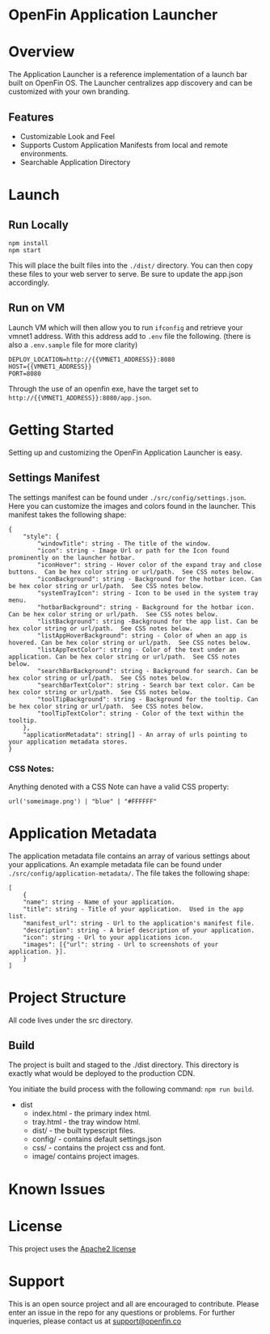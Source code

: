 OpenFin Application Launcher
=============

# Overview

The Application Launcher is a reference implementation of a launch bar built on OpenFin OS. The Launcher centralizes app discovery and can be customized with your own branding.


## Features
* Customizable Look and Feel
* Supports Custom Application Manifests from local and remote environments.
* Searchable Application Directory

# Launch

## Run Locally

```
npm install
npm start
```

This will place the built files into the `./dist/` directory.  You can then copy these files to your web server to serve.  Be sure to update the app.json accordingly.

## Run on VM

Launch VM which will then allow you to run `ifconfig` and retrieve your vmnet1 address. With this address add to `.env` file the following. (there is also a `.env.sample` file for more clarity)

```
DEPLOY_LOCATION=http://{{VMNET1_ADDRESS}}:8080
HOST={{VMNET1_ADDRESS}}
PORT=8080
```

Through the use of an openfin exe, have the target set to `http://{{VMNET1_ADDRESS}}:8080/app.json`.

# Getting Started

Setting up and customizing the OpenFin Application Launcher is easy.

## Settings Manifest

The settings manifest can be found under `./src/config/settings.json`.  Here you can customize the images and colors found in the launcher.  This manifest takes the following shape:

```
{
    "style": {
        "windowTitle": string - The title of the window.
        "icon": string - Image Url or path for the Icon found prominently on the launcher hotbar.
        "iconHover": string - Hover color of the expand tray and close buttons.  Can be hex color string or url/path.  See CSS notes below.
        "iconBackground": string - Background for the hotbar icon. Can be hex color string or url/path.  See CSS notes below.
        "systemTrayIcon": string - Icon to be used in the system tray menu.
        "hotbarBackground": string - Background for the hotbar icon. Can be hex color string or url/path.  See CSS notes below.
        "listBackground": string -Background for the app list. Can be hex color string or url/path.  See CSS notes below.
        "listAppHoverBackground": string - Color of when an app is hovered. Can be hex color string or url/path.  See CSS notes below.
        "listAppTextColor": string - Color of the text under an application. Can be hex color string or url/path.  See CSS notes below.
        "searchBarBackground": string - Background for search. Can be hex color string or url/path.  See CSS notes below.
        "searchBarTextColor": string - Search bar text color. Can be hex color string or url/path.  See CSS notes below.
        "toolTipBackground": string - Background for the tooltip. Can be hex color string or url/path.  See CSS notes below.
        "toolTipTextColor": string - Color of the text within the tooltip.
    },
    "applicationMetadata": string[] - An array of urls pointing to your application metadata stores.
}
```

### CSS Notes:

Anything denoted with a CSS Note can have a valid CSS property:

```
url('someimage.png') | "blue" | "#FFFFFF"
```

# Application Metadata

The application metadata file contains an array of various settings about your applications.  An example metadata file can be found under `./src/config/application-metadata/`. The file takes the following shape:

```
[
    {
    "name": string - Name of your application.
    "title": string - Title of your application.  Used in the app list.
    "manifest_url": string - Url to the application's manifest file.
    "description": string - A brief description of your application.
    "icon": string - Url to your applications icon.
    "images": [{"url": string - Url to screenshots of your application. }].
    }
]
```
# Project Structure

All code lives under the src directory.


## Build

The project is built and staged to the ./dist directory.  This directory is exactly what would be deployed to the production CDN.

You initiate the build process with the following command: `npm run build`.

* dist
  * index.html - the primary index html.
  * tray.html - the tray window html.
  * dist/ - the built typescript files.
  * config/ - contains default settings.json
  * css/ - contains the project css and font.
  * image/ contains project images.

# Known Issues

# License
This project uses the [Apache2 license](https://www.apache.org/licenses/LICENSE-2.0)

# Support
This is an open source project and all are encouraged to contribute.
Please enter an issue in the repo for any questions or problems. For further inqueries, please contact us at support@openfin.co
